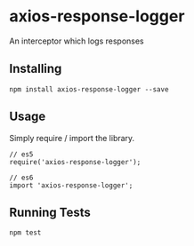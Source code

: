 # axios-response-logger
An interceptor which logs responses

## Installing
```
npm install axios-response-logger --save
```

## Usage
Simply require / import the library.
```
// es5
require('axios-response-logger');

// es6
import 'axios-response-logger';
```

## Running Tests
```
npm test
```